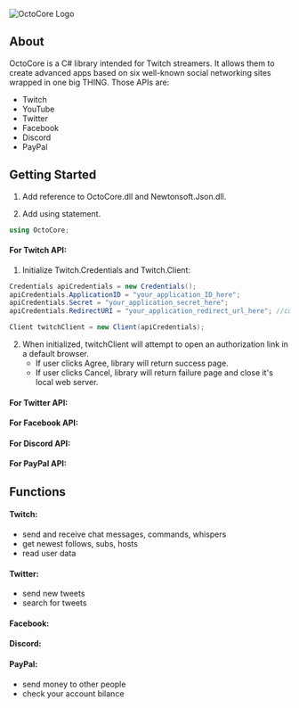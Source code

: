 ![OctoCore Logo](https://i.imgur.com/kt0QmIo.png)

## **About** 
OctoCore is a C# library intended for Twitch streamers. It allows them to create advanced apps based on six well-known social networking sites wrapped in one big THING. Those APIs are:
* Twitch
* YouTube
* Twitter
* Facebook
* Discord
* PayPal
 
 
 
## **Getting Started**
1. Add reference to OctoCore.dll and Newtonsoft.Json.dll.

2. Add using statement.
```csharp
using OctoCore;
```

#### For Twitch API:
1. Initialize Twitch.Credentials and Twitch.Client:
```csharp
Credentials apiCredentials = new Credentials();
apiCredentials.ApplicationID = "your_application_ID_here";
apiCredentials.Secret = "your_application_secret_here";
apiCredentials.RedirectURI = "your_application_redirect_url_here"; //currently accepting http://localhost only

Client twitchClient = new Client(apiCredentials);
```

2. When initialized, twitchClient will attempt to open an authorization link in a default browser.
	* If user clicks Agree, library will return success page.
	* If user clicks Cancel, library will return failure page and close it's local web server.

#### For Twitter API:

#### For Facebook API:

#### For Discord API:

#### For PayPal API:
 
 
 
## **Functions**
#### Twitch:
* send and receive chat messages, commands, whispers
* get newest follows, subs, hosts
* read user data

#### Twitter:
* send new tweets
* search for tweets

#### Facebook:

#### Discord:

#### PayPal:
* send money to other people
* check your account bilance

